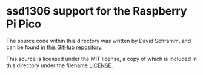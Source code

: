 # ssd1306 support for the Raspberry Pi Pico

The source code within this directory was written by David Schramm, and can be found [in this GitHub repository](https://github.com/daschr/pico-ssd1306).

This source is licensed under the MIT license, a copy of which is included in this directory under the filename [LICENSE](./LICENSE).

